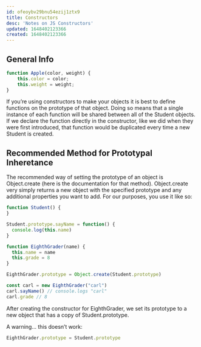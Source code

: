 ```yaml
---
id: ofeoybv29bnu54ezij1ztx9
title: Constructors
desc: 'Notes on JS Constructors'
updated: 1648402123366
created: 1648402123366
---
```

## General Info

```javascript
function Apple(color, weight) {
    this.color = color;
    this.weight = weight;
}
```

If you’re using constructors to make your objects it is best to define functions on the prototype of that object. Doing so means that a single instance of each function will be shared between all of the Student objects. If we declare the function directly in the constructor, like we did when they were first introduced, that function would be duplicated every time a new Student is created.

## Recommended Method for Prototypal Inheretance

The recommended way of setting the prototype of an object is Object.create (here is the documentation for that method). Object.create very simply returns a new object with the specified prototype and any additional properties you want to add. For our purposes, you use it like so:

```javascript
function Student() {
}

Student.prototype.sayName = function() {
  console.log(this.name)
}

function EighthGrader(name) {
  this.name = name
  this.grade = 8
}

EighthGrader.prototype = Object.create(Student.prototype)

const carl = new EighthGrader("carl")
carl.sayName() // console.logs "carl"
carl.grade // 8
```

After creating the constructor for EighthGrader, we set its prototype to a new object that has a copy of Student.prototype.

A warning… this doesn’t work:

```javascript
EighthGrader.prototype = Student.prototype
```
